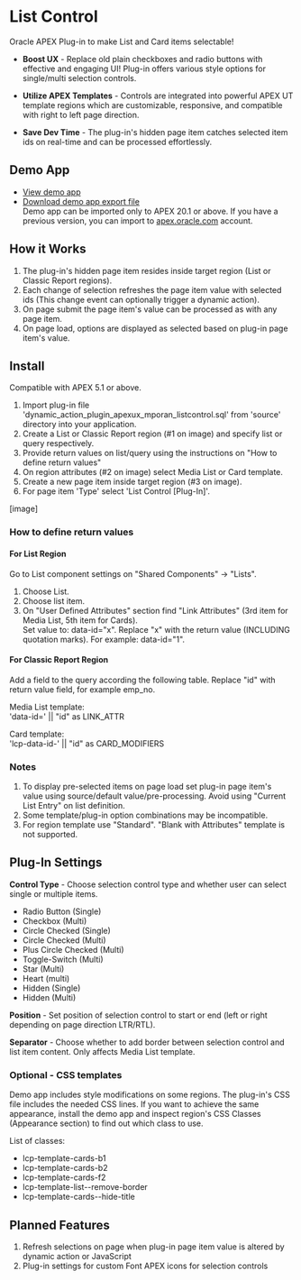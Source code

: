 # List Control

Oracle APEX Plug-in to make List and Card items selectable!

- **Boost UX** - Replace old plain checkboxes and radio buttons with effective and engaging UI! Plug-in offers various style options for single/multi selection controls.

- **Utilize APEX Templates** - Controls are integrated into powerful APEX UT template regions which are customizable, responsive, and compatible with right to left page direction.

- **Save Dev Time** - The plug-in's hidden page item catches selected item ids on real-time and can be processed effortlessly.


## Demo App

- [View demo app](#)
- [Download demo app export file](#)  
Demo app can be imported only to APEX 20.1 or above. If you have a previous version, you can import to [apex.oracle.com](https://apex.oracle.com/en/) account.

## How it Works

1.  The plug-in's hidden page item resides inside target region (List or Classic Report regions).
2.  Each change of selection refreshes the page item value with selected ids (This change event can optionally trigger a dynamic action).
3.  On page submit the page item's value can be processed as with any page item.
4.  On page load, options are displayed as selected based on plug-in page item's value.

## Install

Compatible with APEX 5.1 or above.

1.  Import plug-in file 'dynamic_action_plugin_apexux_mporan_listcontrol.sql' from 'source' directory into your application.
2.  Create a List or Classic Report region (#1 on image) and specify list or query respectively.
3.  Provide return values on list/query using the instructions on "How to define return values"
4.  On region attributes (#2 on image) select Media List or Card template.
5.  Create a new page item inside target region (#3 on image).
6.  For page item 'Type' select 'List Control [Plug-In]'.

[image]

### How to define return values

#### For List Region
Go to List component settings on "Shared Components" -> "Lists".
1.  Choose List.
2.  Choose list item.
3.  On "User Defined Attributes" section find "Link Attributes" (3rd item for Media List, 5th item for Cards).  
    Set value to: data-id="x". Replace "x" with the return value (INCLUDING quotation marks). For example: data-id="1".

#### For Classic Report Region
Add a field to the query according the following table. Replace "id" with return value field, for example emp_no.

Media List template:  
'data-id=' || "id"  as LINK_ATTR

Card template:  
'lcp-data-id-' || "id" as CARD_MODIFIERS

### Notes

1. To display pre-selected items on page load set plug-in page item's value using source/default value/pre-processing. Avoid using "Current List Entry" on list definition.
2. Some template/plug-in option combinations may be incompatible. 
3. For region template use "Standard". "Blank with Attributes" template is not supported.

## Plug-In Settings

**Control Type** - Choose selection control type and whether user can select single or multiple items.

-   Radio Button (Single)
-   Checkbox (Multi)
-   Circle Checked (Single)
-   Circle Checked (Multi)
-   Plus Circle Checked (Multi)
-   Toggle-Switch (Multi)
-   Star (Multi)
-   Heart (multi)
-   Hidden (Single)
-   Hidden (Multi)

**Position** - Set position of selection control to start or end (left or right depending on page direction LTR/RTL). 

**Separator** - Choose whether to add border between selection control and list item content. Only affects Media List template.

### Optional - CSS templates
Demo app includes style modifications on some regions. The plug-in's CSS file includes the needed CSS lines. If you want to achieve the same appearance, install the demo app and inspect region's CSS Classes (Appearance section) to find out which class to use.

List of classes:

-   lcp-template-cards-b1
-   lcp-template-cards-b2
-   lcp-template-cards-f2
-   lcp-template-list--remove-border
-   lcp-template-cards--hide-title

## Planned Features
1.  Refresh selections on page when plug-in page item value is altered by dynamic action or JavaScript
1.  Plug-in settings for custom Font APEX icons for selection controls
